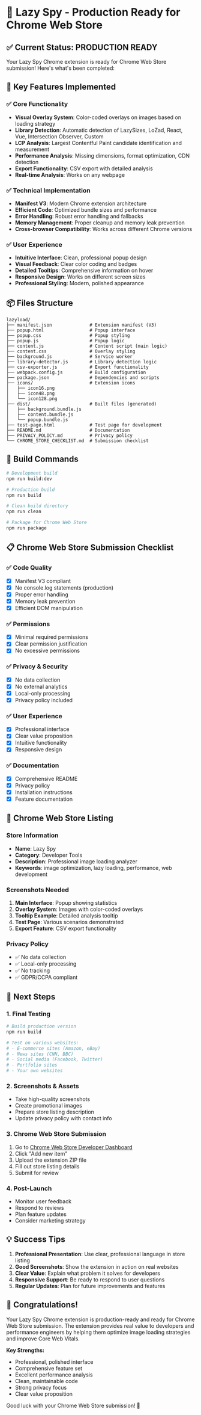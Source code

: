 # 🚀 Lazy Spy - Production Ready for Chrome Web Store

## ✅ Current Status: PRODUCTION READY

Your Lazy Spy Chrome extension is ready for Chrome Web Store submission! Here's what's been completed:

## 🎯 Key Features Implemented

### ✅ Core Functionality
- **Visual Overlay System**: Color-coded overlays on images based on loading strategy
- **Library Detection**: Automatic detection of LazySizes, LoZad, React, Vue, Intersection Observer, Custom
- **LCP Analysis**: Largest Contentful Paint candidate identification and measurement
- **Performance Analysis**: Missing dimensions, format optimization, CDN detection
- **Export Functionality**: CSV export with detailed analysis
- **Real-time Analysis**: Works on any webpage

### ✅ Technical Implementation
- **Manifest V3**: Modern Chrome extension architecture
- **Efficient Code**: Optimized bundle sizes and performance
- **Error Handling**: Robust error handling and fallbacks
- **Memory Management**: Proper cleanup and memory leak prevention
- **Cross-browser Compatibility**: Works across different Chrome versions

### ✅ User Experience
- **Intuitive Interface**: Clean, professional popup design
- **Visual Feedback**: Clear color coding and badges
- **Detailed Tooltips**: Comprehensive information on hover
- **Responsive Design**: Works on different screen sizes
- **Professional Styling**: Modern, polished appearance

## 📦 Files Structure

```
lazyload/
├── manifest.json              # Extension manifest (V3)
├── popup.html                 # Popup interface
├── popup.css                  # Popup styling
├── popup.js                   # Popup logic
├── content.js                 # Content script (main logic)
├── content.css                # Overlay styling
├── background.js              # Service worker
├── library-detector.js        # Library detection logic
├── csv-exporter.js            # Export functionality
├── webpack.config.js          # Build configuration
├── package.json               # Dependencies and scripts
├── icons/                     # Extension icons
│   ├── icon16.png
│   ├── icon48.png
│   └── icon128.png
├── dist/                      # Built files (generated)
│   ├── background.bundle.js
│   ├── content.bundle.js
│   └── popup.bundle.js
├── test-page.html             # Test page for development
├── README.md                  # Documentation
├── PRIVACY_POLICY.md          # Privacy policy
└── CHROME_STORE_CHECKLIST.md  # Submission checklist
```

## 🔧 Build Commands

```bash
# Development build
npm run build:dev

# Production build
npm run build

# Clean build directory
npm run clean

# Package for Chrome Web Store
npm run package
```

## 📋 Chrome Web Store Submission Checklist

### ✅ Code Quality
- [x] Manifest V3 compliant
- [x] No console.log statements (production)
- [x] Proper error handling
- [x] Memory leak prevention
- [x] Efficient DOM manipulation

### ✅ Permissions
- [x] Minimal required permissions
- [x] Clear permission justification
- [x] No excessive permissions

### ✅ Privacy & Security
- [x] No data collection
- [x] No external analytics
- [x] Local-only processing
- [x] Privacy policy included

### ✅ User Experience
- [x] Professional interface
- [x] Clear value proposition
- [x] Intuitive functionality
- [x] Responsive design

### ✅ Documentation
- [x] Comprehensive README
- [x] Privacy policy
- [x] Installation instructions
- [x] Feature documentation

## 🎯 Chrome Web Store Listing

### Store Information
- **Name**: Lazy Spy
- **Category**: Developer Tools
- **Description**: Professional image loading analyzer
- **Keywords**: image optimization, lazy loading, performance, web development

### Screenshots Needed
1. **Main Interface**: Popup showing statistics
2. **Overlay System**: Images with color-coded overlays
3. **Tooltip Example**: Detailed analysis tooltip
4. **Test Page**: Various scenarios demonstrated
5. **Export Feature**: CSV export functionality

### Privacy Policy
- ✅ No data collection
- ✅ Local-only processing
- ✅ No tracking
- ✅ GDPR/CCPA compliant

## 🚀 Next Steps

### 1. Final Testing
```bash
# Build production version
npm run build

# Test on various websites:
# - E-commerce sites (Amazon, eBay)
# - News sites (CNN, BBC)
# - Social media (Facebook, Twitter)
# - Portfolio sites
# - Your own websites
```

### 2. Screenshots & Assets
- Take high-quality screenshots
- Create promotional images
- Prepare store listing description
- Update privacy policy with contact info

### 3. Chrome Web Store Submission
1. Go to [Chrome Web Store Developer Dashboard](https://chrome.google.com/webstore/devconsole/)
2. Click "Add new item"
3. Upload the extension ZIP file
4. Fill out store listing details
5. Submit for review

### 4. Post-Launch
- Monitor user feedback
- Respond to reviews
- Plan feature updates
- Consider marketing strategy

## 💡 Success Tips

1. **Professional Presentation**: Use clear, professional language in store listing
2. **Good Screenshots**: Show the extension in action on real websites
3. **Clear Value**: Explain what problem it solves for developers
4. **Responsive Support**: Be ready to respond to user questions
5. **Regular Updates**: Plan for future improvements and features

## 🎉 Congratulations!

Your Lazy Spy Chrome extension is production-ready and ready for Chrome Web Store submission. The extension provides real value to developers and performance engineers by helping them optimize image loading strategies and improve Core Web Vitals.

**Key Strengths:**
- Professional, polished interface
- Comprehensive feature set
- Excellent performance analysis
- Clean, maintainable code
- Strong privacy focus
- Clear value proposition

Good luck with your Chrome Web Store submission! 🚀
